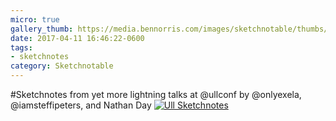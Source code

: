 ```yaml
---
micro: true
gallery_thumb: https://media.bennorris.com/images/sketchnotable/thumbs/ull-2017-sketchnotes-19.jpg
date: 2017-04-11 16:46:22-0600
tags:
- sketchnotes
category: Sketchnotable
---
```


#Sketchnotes from yet more lightning talks at @ullconf by @onlyexela, @iamsteffipeters, and Nathan Day [![Ull Sketchnotes](https://media.bennorris.com/images/sketchnotable/ull-2017/ull-2017-sketchnotes-19.jpg)](https://media.bennorris.com/images/sketchnotable/ull-2017/ull-2017-sketchnotes-19.jpg)